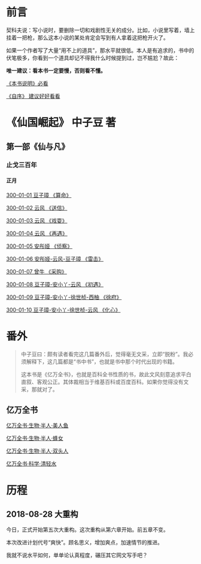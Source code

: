 # 前言

契科夫说：写小说时，要删除一切和戏剧性无关的成分。比如，小说里写着，墙上挂着一把枪，那么这本小说的某处肯定会写到有人拿着这把枪开火了。

如果一个作者写了大量“用不上的道具”，那水平就很低。本人是有追求的，书中的伏笔极多，你看到一个道具却记不得我什么时候提到过，岂不尴尬？故此：

**唯一建议：看本书一定要慢，否则看不懂。**

[《本书说明》必看 ](https://github.com/zhy1378/RiseOfGodsNation)

[《自序》 建议好好看看](https://github.com/zhy1378/RiseOfGodsNation/blob/master/Preface.md)

# 《仙国崛起》 中子豆 著  
## 第一部《仙与凡》  
### 止戈三百年
#### 正月

[300-01-01 豆子璋 《算命》](https://github.com/zhy1378/RiseOfGodsNation/blob/master/1.Im-AndMortal/300/01/01DZZ.md)

[300-01-02 云风 《送信》](https://github.com/zhy1378/RiseOfGodsNation/blob/master/1.Im-AndMortal/300/01/02YF.md)

[300-01-03 云风 《戏耍》](https://github.com/zhy1378/RiseOfGodsNation/blob/master/1.Im-AndMortal/300/01/03YF.md)

[300-01-04 云风 《再遇》](https://github.com/zhy1378/RiseOfGodsNation/blob/master/1.Im-AndMortal/300/01/04YF.md)

[300-01-05 安彤娅 《侦察》](https://github.com/zhy1378/RiseOfGodsNation/blob/master/1.Im-AndMortal/300/01/05ATY.md)

[300-01-06 安彤娅-云风-豆子璋 《雷击》](https://github.com/zhy1378/RiseOfGodsNation/blob/master/1.Im-AndMortal/300/01/06.md)

[300-01-07 曾牛 《采购》](https://github.com/zhy1378/RiseOfGodsNation/blob/master/1.Im-AndMortal/300/01/07.md)

[300-01-08 豆子璋-安小丫-云风 《初遇》](https://github.com/zhy1378/RiseOfGodsNation/blob/master/1.Im-AndMortal/300/01/08.md)

[300-01-09 豆子璋-安小丫-徐世桢-西柚 《徐府》](https://github.com/zhy1378/RiseOfGodsNation/blob/master/1.Im-AndMortal/300/01/09.md)

[300-01-10 豆子璋-安小丫-徐世桢-云风 《化心》](https://github.com/zhy1378/RiseOfGodsNation/blob/master/1.Im-AndMortal/300/01/10.md)

# 番外

> 中子豆曰：颇有读者看完这几篇番外后，觉得毫无文采，立即“脱粉”。我必须解释下，这几篇都是“书中书”，也就是书中那个时代出现的书籍。
>
> 这本书是《亿万全书》，也就是百科全书性质的书，故此文风刻意追求平白直叙、客观公正。其体裁相当于维基百科或百度百科。如果你觉得没有文采，那就对了。

## 亿万全书

[亿万全书·生物·半人·美人鱼](https://github.com/zhy1378/RiseOfGodsNation/blob/master/Terasks/Biology/半人/美人鱼.md)

[亿万全书·生物·半人·蜂女](https://github.com/zhy1378/RiseOfGodsNation/blob/master/Terasks/Biology/半人/蜂女.md)

[亿万全书·生物·半人·双头人](https://github.com/zhy1378/RiseOfGodsNation/blob/master/Terasks/Biology/半人/双头人.md)

[亿万全书·科学·清轻水](https://github.com/zhy1378/RiseOfGodsNation/blob/master/Terasks/Science/清轻水.md)

# 历程

## 2018-08-28 大重构

今日，正式开始第五次大重构。这次重构从第六章开始。前五章不变。

本次改进计划代号“爽快”。顾名思义，增加爽点，加速情节的推进。

我就不说水平如何，单单论认真程度，碾压其它网文写手吧？